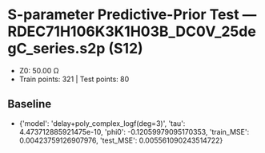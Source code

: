 # S-parameter Predictive-Prior Test — RDEC71H106K3K1H03B_DC0V_25degC_series.s2p (S12)
- Z0: 50.00 Ω
- Train points: 321  |  Test points: 80

## Baseline
- {'model': 'delay+poly_complex_logf(deg=3)', 'tau': 4.473712885921475e-10, 'phi0': -0.12059979095170353, 'train_MSE': 0.00423759126907976, 'test_MSE': 0.005561090243514722}